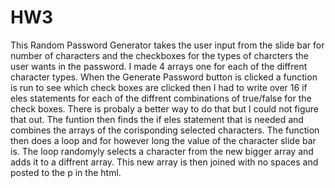 # HW3

This Random Password Generator takes the user input from the slide bar for number of characters and the checkboxes for the types of charcters the user wants in the password.
I made 4 arrays one for each of the diffrent character types. When the Generate Password button is clicked a function is run to see which check boxes are clicked then I had to write over 16 if eles statements for each of the diffrent combinations of true/false for the check boxes. There is probaly a better way to do that but I could not figure that out. The funtion then finds the if eles statement that is needed and combines the arrays of the corisponding selected characters. The function then does a loop and for however long the value of the character slide bar is. The loop randomyly selects a character from the new bigger array and adds it to a diffrent array. This new array is then joined with no spaces and posted to the p in the html.
